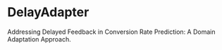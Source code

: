 # DelayAdapter
Addressing Delayed Feedback in Conversion Rate Prediction: A Domain Adaptation Approach.
